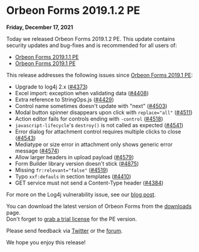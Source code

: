 # Orbeon Forms 2019.1.2 PE

__Friday, December 17, 2021__

Today we released Orbeon Forms 2019.1.2 PE. This update contains security updates and bug-fixes and is recommended for all users of:

- [Orbeon Forms 2019.1.1 PE](orbeon-forms-2019.1.1.md)
- [Orbeon Forms 2019.1 PE](orbeon-forms-2019.1.md)

This release addresses the following issues since [Orbeon Forms 2019.1 PE](orbeon-forms-2019.1.md):

- Upgrade to log4j 2.x ([\#4373](https://github.com/orbeon/orbeon-forms/issues/4373))
- Excel import: exception when validating data ([\#4408](https://github.com/orbeon/orbeon-forms/issues/4408))
- Extra reference to StringOps.js ([\#4429](https://github.com/orbeon/orbeon-forms/issues/4429))
- Control name sometimes doesn't update with "next" ([\#4503](https://github.com/orbeon/orbeon-forms/issues/4503))
- Modal button spinner disappears upon click with `replace="all"` ([\#4511](https://github.com/orbeon/orbeon-forms/issues/4511))
- Action editor fails for controls ending with `-control` ([\#4518](https://github.com/orbeon/orbeon-forms/issues/4518))
- `javascript-lifecycle`'s `destroy()` is not called as expected ([\#4541](https://github.com/orbeon/orbeon-forms/issues/4541))
- Error dialog for attachment control requires multiple clicks to close ([\#4543](https://github.com/orbeon/orbeon-forms/issues/4543))
- Mediatype or size error in attachment only shows generic error message ([\#4574](https://github.com/orbeon/orbeon-forms/issues/4574))
- Allow larger headers in upload payload ([\#4579](https://github.com/orbeon/orbeon-forms/issues/4579))
- Form Builder library version doesn't stick ([\#4875](https://github.com/orbeon/orbeon-forms/issues/4875))
- Missing `fr:relevant="false"` ([\#4519](https://github.com/orbeon/orbeon-forms/issues/4519))
- Typo `xxf:defauls` in section templates ([\#4410](https://github.com/orbeon/orbeon-forms/issues/4410))
- GET service must not send a Content-Type header ([\#4384](https://github.com/orbeon/orbeon-forms/issues/4384))

For more on the Log4j vulnerability issue, see our [blog post](https://blog.orbeon.com/2021/12/vulnerability-in-log4j-library.html).

You can download the latest version of Orbeon Forms from the [downloads](https://www.orbeon.com/download) page.  
Don't forget to [grab a trial license](https://prod.orbeon.com/prod/fr/orbeon/register/new) for the PE version.

Please send feedback via [Twitter](https://twitter.com/orbeon) or the [forum](https://www.orbeon.com/community).

We hope you enjoy this release!
